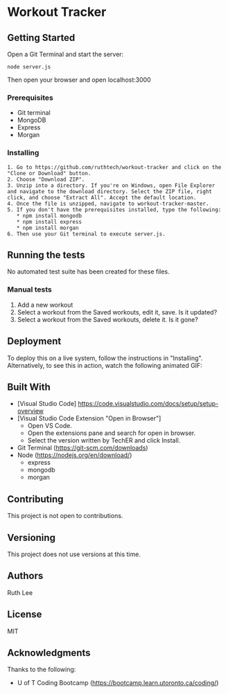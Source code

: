 # Workout Tracker


## Getting Started
Open a Git Terminal and start the server:

    node server.js

Then open your browser and open localhost:3000


### Prerequisites
  * Git terminal
  * MongoDB
  * Express
  * Morgan


### Installing
    1. Go to https://github.com/ruthtech/workout-tracker and click on the "Clone or Download" button. 
    2. Choose "Download ZIP". 
    3. Unzip into a directory. If you're on Windows, open File Explorer and navigate to the download directory. Select the ZIP file, right click, and choose "Extract All". Accept the default location.
    4. Once the file is unzipped, navigate to workout-tracker-master.
    5. If you don't have the prerequisites installed, type the following:
       * npm install mongodb
       * npm install express
       * npm install morgan
    6. Then use your Git terminal to execute server.js. 


## Running the tests
No automated test suite has been created for these files.

### Manual tests
1. Add a new workout
2. Select a workout from the Saved workouts, edit it, save. Is it updated?
3. Select a workout from the Saved workouts, delete it. Is it gone?


## Deployment
To deploy this on a live system, follow the instructions in "Installing". Alternatively, to see this in action, watch the following animated GIF:


## Built With
* [Visual Studio Code] https://code.visualstudio.com/docs/setup/setup-overview
* [Visual Studio Code Extension "Open in Browser"] 
    * Open VS Code.
    * Open the extensions pane and search for open in browser.
    * Select the version written by TechER and click Install.
* Git Terminal (https://git-scm.com/downloads)
* Node (https://nodejs.org/en/download/)
     * express
     * mongodb
     * morgan

## Contributing
This project is not open to contributions.

## Versioning
This project does not use versions at this time. 

## Authors
Ruth Lee

## License
MIT

## Acknowledgments
Thanks to the following:
* U of T Coding Bootcamp (https://bootcamp.learn.utoronto.ca/coding/)

       

